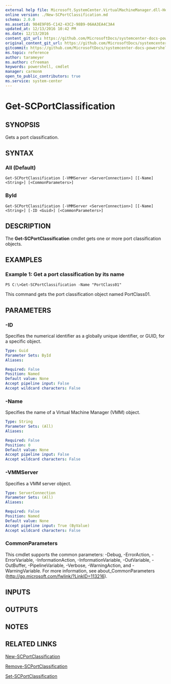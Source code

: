 ```yaml
---
external help file: Microsoft.SystemCenter.VirtualMachineManager.dll-Help.xml
online version: ./New-SCPortClassification.md
schema: 2.0.0
ms.assetid: 984E9F05-C142-43C2-98B9-06AA3EA4C3A4
updated_at: 12/13/2016 10:42 PM
ms.date: 12/13/2016
content_git_url: https://github.com/MicrosoftDocs/systemcenter-docs-powershell/blob/master/systemcenter-cmdlets/VirtualMachineManager/v1/Get-SCPortClassification.md
original_content_git_url: https://github.com/MicrosoftDocs/systemcenter-docs-powershell/blob/master/systemcenter-cmdlets/VirtualMachineManager/v1/Get-SCPortClassification.md
gitcommit: https://github.com/MicrosoftDocs/systemcenter-docs-powershell/blob/ea9507ac2178040476af5407227db8cb97701ea9/systemcenter-cmdlets/VirtualMachineManager/v1/Get-SCPortClassification.md
ms.topic: reference
author: tarameyer
ms.author: cfreeman
keywords: powershell, cmdlet
manager: carmonm
open_to_public_contributors: true
ms.service: system-center
---
```


# Get-SCPortClassification

## SYNOPSIS
Gets a port classification.

## SYNTAX

### All (Default)
```
Get-SCPortClassification [-VMMServer <ServerConnection>] [[-Name] <String>] [<CommonParameters>]
```

### ById
```
Get-SCPortClassification [-VMMServer <ServerConnection>] [[-Name] <String>] [-ID <Guid>] [<CommonParameters>]
```

## DESCRIPTION
The **Get-SCPortClassification** cmdlet gets one or more port classification objects.

## EXAMPLES

### Example 1: Get a port classification by its name
```
PS C:\>Get-SCPortClassification -Name "PortClass01"
```

This command gets the port classification object named PortClass01.

## PARAMETERS

### -ID
Specifies the numerical identifier as a globally unique identifier, or GUID, for a specific object.

```yaml
Type: Guid
Parameter Sets: ById
Aliases: 

Required: False
Position: Named
Default value: None
Accept pipeline input: False
Accept wildcard characters: False
```

### -Name
Specifies the name of a Virtual Machine Manager (VMM) object.

```yaml
Type: String
Parameter Sets: (All)
Aliases: 

Required: False
Position: 0
Default value: None
Accept pipeline input: False
Accept wildcard characters: False
```

### -VMMServer
Specifies a VMM server object.

```yaml
Type: ServerConnection
Parameter Sets: (All)
Aliases: 

Required: False
Position: Named
Default value: None
Accept pipeline input: True (ByValue)
Accept wildcard characters: False
```

### CommonParameters
This cmdlet supports the common parameters: -Debug, -ErrorAction, -ErrorVariable, -InformationAction, -InformationVariable, -OutVariable, -OutBuffer, -PipelineVariable, -Verbose, -WarningAction, and -WarningVariable. For more information, see about_CommonParameters (http://go.microsoft.com/fwlink/?LinkID=113216).

## INPUTS

## OUTPUTS

## NOTES

## RELATED LINKS

[New-SCPortClassification](xref:VirtualMachineManager/v1/New-SCPortClassification.md)

[Remove-SCPortClassification](xref:VirtualMachineManager/v1/Remove-SCPortClassification.md)

[Set-SCPortClassification](xref:VirtualMachineManager/v1/Set-SCPortClassification.md)

